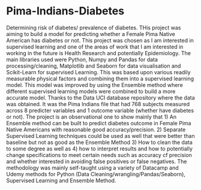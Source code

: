 # Pima-Indians-Diabetes
Determining risk of diabetes/ prevalence of diabetes.
THis project was aiming to build a model for predicting whether a Female Pima Native American has diabetes or not. This project was chosen as I am interested in supervised learning and one of the areas of work that I am interested in working in the future is Health Research and potentially Epidemiology.
The main libraries used were Python, Numpy and Pandas for data processing/cleaning, Matplotlib and Seaborn for data visualisation and Scikit-Learn for supervised Learning. 
This was based upon various readily measurable physical factors and combining them into a supervised learning model. This model was improved by using the Ensemble method where different supervised learning models were combined to build a more accurate model.
Thanks to the Data UCI database repository where the data was obtained. It was the Pima Indians file that had 768 subjects measured across 8 predicter variables and 1 outcome variable (whether have diabetes or not).
The project is an observational one to show mainly that 1) An Ensemble method can be built to predict diabetes outcome in Female Pima Native Americans with reasonable good accuracy/precision. 2) Separate Supervised Learning techniques could be used as well that were better than baseline but not as good as the Ensemble Method 3) How to clean the  data to some degree as well as 4) how to interpret results and how to potentially change specifications to meet certain needs such as accuracy cf precision and whether interested in avoiding false positives or false negatives. 
The methodology was mainly self-taught using a variety of Datacamp and Udemy methods for Python (Data Cleaning/wrangling/Pandas/Seaborn), Supervised Learning and Ensemble Method.
